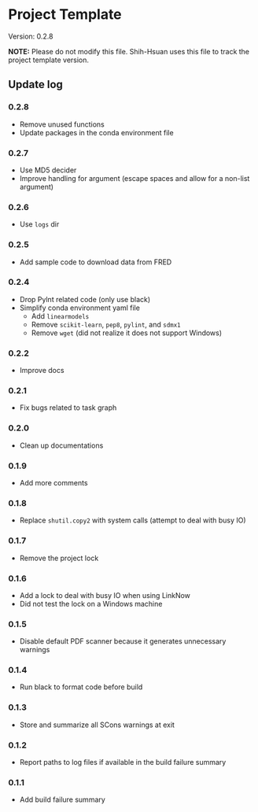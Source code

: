 # Project Template

Version: 0.2.8

**NOTE:** Please do not modify this file.
Shih-Hsuan uses this file to track the project template version.

## Update log

### 0.2.8

- Remove unused functions
- Update packages in the conda environment file

### 0.2.7

- Use MD5 decider
- Improve handling for argument (escape spaces and allow for a non-list argument)

### 0.2.6

- Use `logs` dir

### 0.2.5

- Add sample code to download data from FRED

### 0.2.4

- Drop Pylnt related code (only use black)
- Simplify conda environment yaml file
    - Add `linearmodels`
    - Remove `scikit-learn`, `pep8`, `pylint`, and `sdmx1`
    - Remove `wget` (did not realize it does not support Windows)

### 0.2.2

- Improve docs

### 0.2.1

- Fix bugs related to task graph

### 0.2.0

- Clean up documentations

### 0.1.9

- Add more comments

### 0.1.8

- Replace `shutil.copy2` with system calls (attempt to deal with busy IO)

### 0.1.7

- Remove the project lock

### 0.1.6

- Add a lock to deal with busy IO when using LinkNow
- Did not test the lock on a Windows machine

### 0.1.5

- Disable default PDF scanner because it generates unnecessary warnings

### 0.1.4

- Run black to format code before build

### 0.1.3

- Store and summarize all SCons warnings at exit

### 0.1.2

- Report paths to log files if available in the build failure summary

### 0.1.1

- Add build failure summary
